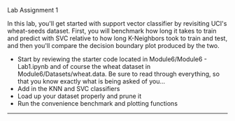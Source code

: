 Lab Assignment 1

In this lab, you'll get started with support vector classifier by revisiting UCI's wheat-seeds dataset. First, you will benchmark how long it takes to train and predict with SVC relative to how long K-Neighbors took to train and test, and then you'll compare the decision boundary plot produced by the two.

- Start by reviewing the starter code located in Module6/Module6 - Lab1.ipynb and of course the wheat dataset in Module6/Datasets/wheat.data. Be sure to read through everything, so that you know exactly what is being asked of you...
- Add in the KNN and SVC classifiers
- Load up your dataset properly and prune it
- Run the convenience benchmark and plotting functions

-----------------------------
